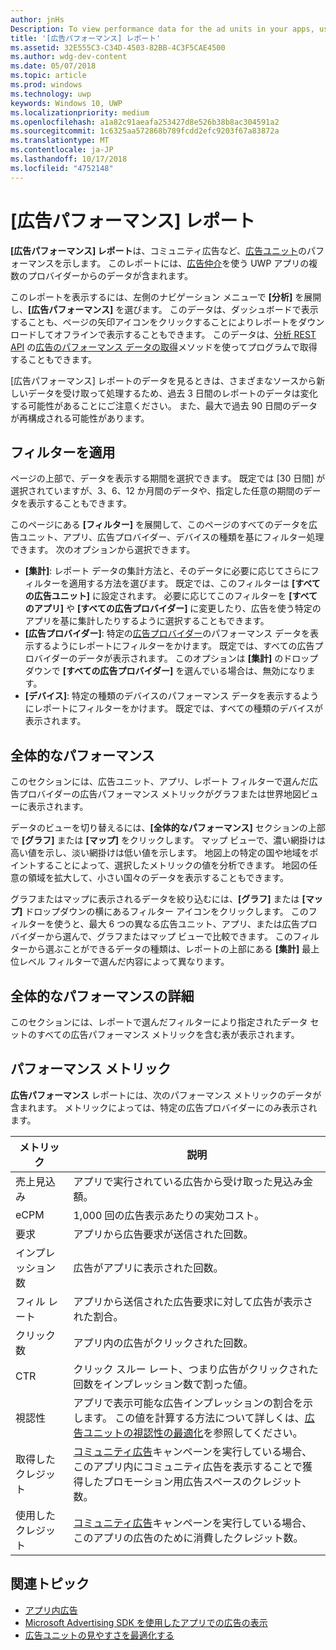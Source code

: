 ```yaml
---
author: jnHs
Description: To view performance data for the ad units in your apps, use the advertising performance report on the Windows Dev Center dashboard.
title: '[広告パフォーマンス] レポート'
ms.assetid: 32E555C3-C34D-4503-82BB-4C3F5CAE4500
ms.author: wdg-dev-content
ms.date: 05/07/2018
ms.topic: article
ms.prod: windows
ms.technology: uwp
keywords: Windows 10, UWP
ms.localizationpriority: medium
ms.openlocfilehash: a1a82c91aeafa253427d8e526b38b8ac304591a2
ms.sourcegitcommit: 1c6325aa572868b789fcdd2efc9203f67a83872a
ms.translationtype: MT
ms.contentlocale: ja-JP
ms.lasthandoff: 10/17/2018
ms.locfileid: "4752148"
---
```

# <a name="advertising-performance-report"></a>[広告パフォーマンス] レポート


**[広告パフォーマンス] レポート**は、コミュニティ広告など、[広告ユニット](in-app-ads.md)のパフォーマンスを示します。 このレポートには、[広告仲介](in-app-ads.md#mediation)を使う UWP アプリの複数のプロバイダーからのデータが含まれます。

このレポートを表示するには、左側のナビゲーション メニューで **[分析]** を展開し、**[広告パフォーマンス]** を選びます。 このデータは、ダッシュボードで表示することも、ページの矢印アイコンをクリックすることによりレポートをダウンロードしてオフラインで表示することもできます。 このデータは、[分析 REST API](../monetize/access-analytics-data-using-windows-store-services.md) の[広告のパフォーマンス データの取得](../monetize/get-ad-performance-data.md)メソッドを使ってプログラムで取得することもできます。

[広告パフォーマンス] レポートのデータを見るときは、さまざまなソースから新しいデータを受け取って処理するため、過去 3 日間のレポートのデータは変化する可能性があることにご注意ください。 また、最大で過去 90 日間のデータが再構成される可能性があります。

## <a name="apply-filters"></a>フィルターを適用

ページの上部で、データを表示する期間を選択できます。 既定では [30 日間] が選択されていますが、3、6、12 か月間のデータや、指定した任意の期間のデータを表示することもできます。

このページにある **[フィルター]** を展開して、このページのすべてのデータを広告ユニット、アプリ、広告プロバイダー、デバイスの種類を基にフィルター処理できます。 次のオプションから選択できます。

* **[集計]**: レポート データの集計方法と、そのデータに必要に応じてさらにフィルターを適用する方法を選びます。 既定では、このフィルターは **[すべての広告ユニット]** に設定されます。 必要に応じてこのフィルターを **[すべてのアプリ]** や **[すべての広告プロバイダー]** に変更したり、広告を使う特定のアプリを基に集計したりするように選択することもできます。
* **[広告プロバイダー]**: 特定の[広告プロバイダー](in-app-ads.md#paid-networks)のパフォーマンス データを表示するようにレポートにフィルターをかけます。 既定では、すべての広告プロバイダーのデータが表示されます。 このオプションは **[集計]** のドロップダウンで **[すべての広告プロバイダー]** を選んでいる場合は、無効になります。
* **[デバイス]**: 特定の種類のデバイスのパフォーマンス データを表示するようにレポートにフィルターをかけます。 既定では、すべての種類のデバイスが表示されます。

## <a name="overall-performance"></a>全体的なパフォーマンス

このセクションには、広告ユニット、アプリ、レポート フィルターで選んだ広告プロバイダーの広告パフォーマンス メトリックがグラフまたは世界地図ビューに表示されます。

データのビューを切り替えるには、**[全体的なパフォーマンス]** セクションの上部で **[グラフ]** または **[マップ]** をクリックします。 マップ ビューで、濃い網掛けは高い値を示し、淡い網掛けは低い値を示します。 地図上の特定の国や地域をポイントすることによって、選択したメトリックの値を分析できます。 地図の任意の領域を拡大して、小さい国々のデータを表示することもできます。

グラフまたはマップに表示されるデータを絞り込むには、**[グラフ]** または **[マップ]** ドロップダウンの横にあるフィルター アイコンをクリックします。 このフィルターを使うと、最大 6 つの異なる広告ユニット、アプリ、または広告プロバイダーから選んで、グラフまたはマップ ビューで比較できます。 このフィルターから選ぶことができるデータの種類は、レポートの上部にある **[集計]** 最上位レベル フィルターで選んだ内容によって異なります。


## <a name="overall-performance-breakdown"></a>全体的なパフォーマンスの詳細

このセクションには、レポートで選んだフィルターにより指定されたデータ セットのすべての広告パフォーマンス メトリックを含む表が表示されます。

## <a name="performance-metrics"></a>パフォーマンス メトリック

**広告パフォーマンス** レポートには、次のパフォーマンス メトリックのデータが含まれます。 メトリックによっては、特定の広告プロバイダーにのみ表示されます。

|  メトリック  |  説明  |
|----------|---------------|
| 売上見込み  |  アプリで実行されている広告から受け取った見込み金額。 |
| eCPM  |  1,000 回の広告表示あたりの実効コスト。 |
| 要求  | アプリから広告要求が送信された回数。  |
| インプレッション数  | 広告がアプリに表示された回数。  |
| フィル レート  | アプリから送信された広告要求に対して広告が表示された割合。  |
| クリック数  |  アプリ内の広告がクリックされた回数。 |
| CTR  |  クリック スルー レート、つまり広告がクリックされた回数をインプレッション数で割った値。 |
| 視認性 | アプリで表示可能な広告インプレッションの割合を示します。 この値を計算する方法について詳しくは、[広告ユニットの視認性の最適化](../monetize/optimize-ad-unit-viewability.md)を参照してください。 |
| 取得したクレジット  | [コミュニティ広告](https://docs.microsoft.com/windows/uwp/publish/about-community-ads)キャンペーンを実行している場合、このアプリ内にコミュニティ広告を表示することで獲得したプロモーション用広告スペースのクレジット数。  |
| 使用したクレジット  | [コミュニティ広告](https://docs.microsoft.com/windows/uwp/publish/about-community-ads)キャンペーンを実行している場合、このアプリの広告のために消費したクレジット数。  |

## <a name="related-topics"></a>関連トピック

* [アプリ内広告](in-app-ads.md)
* [Microsoft Advertising SDK を使用したアプリでの広告の表示](../monetize/display-ads-in-your-app.md)
* [広告ユニットの見やすさを最適化する](../monetize/optimize-ad-unit-viewability.md)


 
